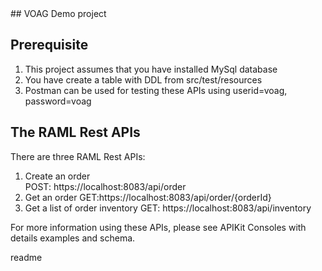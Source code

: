 <snippet>
<content>
## VOAG Demo project
 
## Prerequisite
1. This project assumes that you have installed MySql database
2. You have create a table with DDL from src/test/resources
3. Postman can be used for testing these APIs using 
   userid=voag,
   password=voag
  

## The RAML Rest APIs  
There are three RAML Rest APIs:

1. Create an order   
   POST: https://localhost:8083/api/order
2. Get an order
   GET:https://localhost:8083/api/order/{orderId}
3. Get a list of order inventory
   GET: https://localhost:8083/api/inventory

For more information using these APIs, please see APIKit Consoles with details examples and schema.            

</content>
<tabTrigger>readme</tabTrigger>
</snippet> 